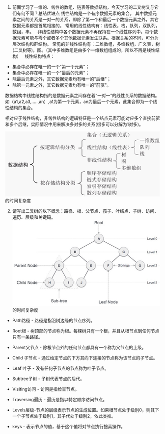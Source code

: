 1. 前面学习了一维的、线性的数组、链表等数据结构，今天学习的二叉树又与它们有何不同？总结优缺点
线性结构是一个有序数据元素的集合。 其中数据元素之间的关系是一对一的关系，即除了第一个和最后一个数据元素之外，其它数据元素都是首尾相接的。
常用的线性结构有：线性表，栈，队列，双队列，数组，串。
 
非线性结构中各个数据元素不再保持在一个线性序列中，每个数据元素可能与零个或者多个其他数据元素发生联系。根据关系的不同，可分为层次结构和群结构。
常见的非线性结构有：二维数组，多维数组，广义表，树(二叉树等)，图。（其中多维数组是由多个一维数组组成的，所以不再是线性结构）
 
线性结构特点：
* 集合中必存在唯一的一个"第一个元素"；
* 集合中必存在唯一的一个"最后的元素"；
* 除最后元素之外，其它数据元素均有唯一的"后继"；
* 除第一元素之外，其它数据元素均有唯一的"前驱"。

数据结构中线性结构指的是数据元素之间存在着“一对一”的线性关系的数据结构。
如（a1,a2,a3,.....,an）,a1为第一个元素，an为最后一个元素，此集合即为一个线性结构的集合。

相对应于线性结构，非线性结构的逻辑特征是一个结点元素可能对应多个直接前驱和多个后继，实际情况中用来解决多对多的关系(很多可以分解为1对多)。

![线性结构和非线性结构](./imgs/045dataStructure.png)的时间复杂度


2.  请写出二叉树的以下概念：路径、根、父节点、孩子、叶结点、子树、访问、遍历、层级和关键码。
![二叉树概念](./imgs/045binaryTree.jpg)的时间复杂度
* Path路径 - 路径是指沿树边缘的节点序列。

* Root根 - 树顶部的节点称为根。每棵树只有一个根，并且从根节点到任何节点只有一条路径。

* Parent父节点 - 除根节点外的任何节点都具有一个称为父节点的上级。

* Child 子节点 - 通过给定节点的下方其向下连接的节点称为该节点的子节点。

* Leaf 叶子 - 没有任何子节点的节点称为叶子节点。

* Subtree子树 - 子树代表节点的后代。

* Visiting访问 - 访问是指检查节点。

* Traversing遍历 - 遍历是指以特定顺序访问节点。

* Levels层级-节点的层级表示节点的生成位置。如果根节点处于级别0，则其下一个子节点处于级别1，其子代处于级别2，依此类推。

* keys - 表示节点的值，基于这个值将对节点执行搜索操作。
